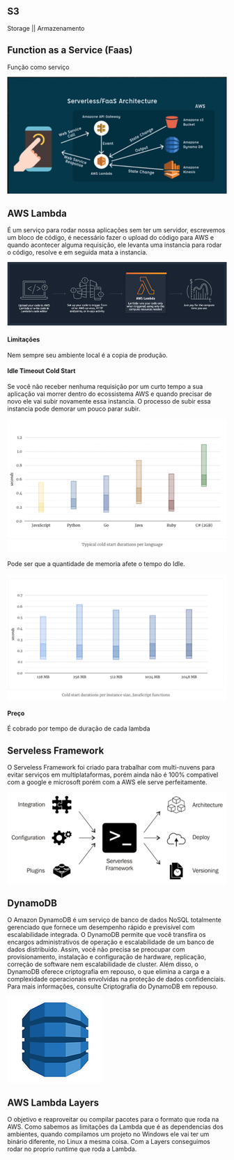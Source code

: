 ## S3

Storage || Armazenamento

## Function as a Service (Faas)

Função como serviço 

[![FaaS](https://raw.githubusercontent.com/victorreinor/aplicacoes-serverless-aws/master/imagens/faas.png "FaaS")](https://raw.githubusercontent.com/victorreinor/aplicacoes-serverless-aws/master/imagens/faas.png "FaaS")

## AWS Lambda

É um serviço para rodar nossa aplicações sem ter um servidor, escrevemos um bloco de código, é necessário fazer o upload do código para AWS e quando acontecer alguma requisição, ele levanta uma instancia para rodar o código, resolve e em seguida mata a instancia.

[![Lambda](https://raw.githubusercontent.com/victorreinor/aplicacoes-serverless-aws/master/imagens/lambda.png "Lambda")](https://raw.githubusercontent.com/victorreinor/aplicacoes-serverless-aws/master/imagens/lambda.png "Lambda")

#### Limitações

Nem sempre seu ambiente local é a copia de produção.

#### Idle Timeout Cold Start

Se você não receber nenhuma requisição por um curto tempo a sua aplicação vai morrer dentro do ecossistema AWS e quando precisar de novo ele vai subir novamente essa instancia. O processo de subir essa instancia pode demorar um pouco parar subir.

[![Timeout](https://raw.githubusercontent.com/victorreinor/aplicacoes-serverless-aws/master/imagens/idle-timeout-cold-start.png "Timeout")](https://raw.githubusercontent.com/victorreinor/aplicacoes-serverless-aws/master/imagens/idle-timeout-cold-start.png "Timeout")

Pode ser que a quantidade de memoria afete o tempo do Idle.

[![Memory](https://raw.githubusercontent.com/victorreinor/aplicacoes-serverless-aws/master/imagens/idle-timeout-by-memory.png "Memory")](https://raw.githubusercontent.com/victorreinor/aplicacoes-serverless-aws/master/imagens/idle-timeout-by-memory.png "Memory")

#### Preço

É cobrado por tempo de duração de cada lambda

## Serveless Framework

O Serveless Framework foi criado para trabalhar com multi-nuvens para evitar serviços em multiplataformas, porém ainda não é 100% compativel com a google e microsoft porém com a AWS ele serve perfeitamente.

[![Serverless](https://raw.githubusercontent.com/victorreinor/aplicacoes-serverless-aws/master/imagens/serverless-framework.png "Serverless")](https://raw.githubusercontent.com/victorreinor/aplicacoes-serverless-aws/master/imagens/serverless-framework.png "Serverless")

## DynamoDB

O Amazon DynamoDB é um serviço de banco de dados NoSQL totalmente gerenciado que fornece um desempenho rápido e previsível com escalabilidade integrada. O DynamoDB permite que você transfira os encargos administrativos de operação e escalabilidade de um banco de dados distribuído. Assim, você não precisa se preocupar com provisionamento, instalação e configuração de hardware, replicação, correção de software nem escalabilidade de cluster. Além disso, o DynamoDB oferece criptografia em repouso, o que elimina a carga e a complexidade operacionais envolvidas na proteção de dados confidenciais. Para mais informações, consulte Criptografia do DynamoDB em repouso.

[![DynamoDB](https://raw.githubusercontent.com/victorreinor/aplicacoes-serverless-aws/master/imagens/dynamodb.png "DynamoDB")](https://raw.githubusercontent.com/victorreinor/aplicacoes-serverless-aws/master/imagens/dynamodb.png "DynamoDB")

## AWS Lambda Layers

O objetivo e reaproveitar ou compilar pacotes para o formato que roda na AWS.
Como sabemos as limitações da Lambda que é as dependencias dos ambientes, quando compilamos um projeto no Windows ele vai ter um binário diferente, no Linux a mesma coisa. 
Com a Layers conseguimos rodar no proprio runtime que roda a Lambda.